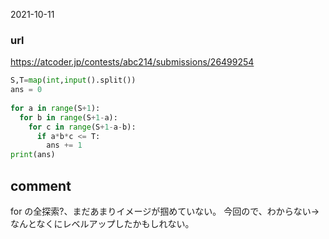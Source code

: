 2021-10-11

### url
https://atcoder.jp/contests/abc214/submissions/26499254

```python
S,T=map(int,input().split())
ans = 0
 
for a in range(S+1):
  for b in range(S+1-a):
    for c in range(S+1-a-b):
      if a*b*c <= T:
        ans += 1
print(ans)
```

## comment
for の全探索?、まだあまりイメージが掴めていない。
今回ので、わからない→なんとなくにレベルアップしたかもしれない。
